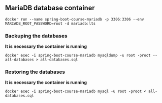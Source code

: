 MariaDB database container
--------------------------

```shell
docker run --name spring-boot-course-mariadb -p 3306:3306 --env MARIADB_ROOT_PASSWORD=root -d mariadb:lts
```

### Backuping the databases

**It is necessary the container is running**

```shell
docker exec -i spring-boot-course-mariadb mysqldump -u root -proot --all-databases > all-databases.sql
```

### Restoring the databases

**It is necessary the container is running**

```shell
docker exec -i spring-boot-course-mariadb mysql -u root -proot < all-databases.sql
```
